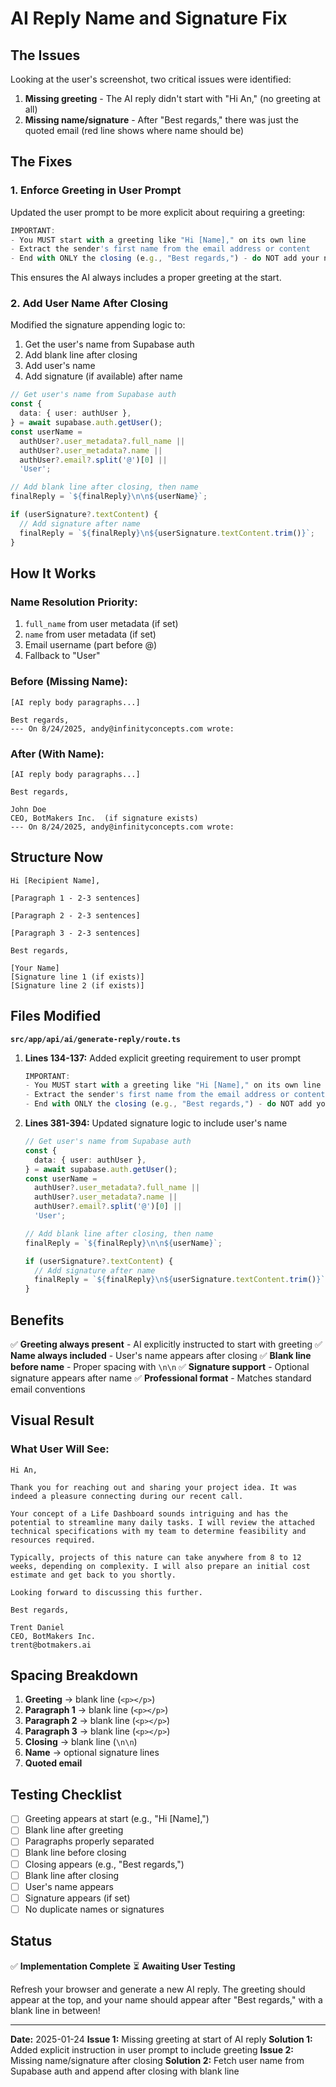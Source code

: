 # AI Reply Name and Signature Fix

## The Issues

Looking at the user's screenshot, two critical issues were identified:

1. **Missing greeting** - The AI reply didn't start with "Hi An," (no greeting at all)
2. **Missing name/signature** - After "Best regards," there was just the quoted email (red line shows where name should be)

## The Fixes

### 1. Enforce Greeting in User Prompt

Updated the user prompt to be more explicit about requiring a greeting:

```typescript
IMPORTANT:
- You MUST start with a greeting like "Hi [Name]," on its own line
- Extract the sender's first name from the email address or content
- End with ONLY the closing (e.g., "Best regards,") - do NOT add your name or signature
```

This ensures the AI always includes a proper greeting at the start.

### 2. Add User Name After Closing

Modified the signature appending logic to:

1. Get the user's name from Supabase auth
2. Add blank line after closing
3. Add user's name
4. Add signature (if available) after name

```typescript
// Get user's name from Supabase auth
const {
  data: { user: authUser },
} = await supabase.auth.getUser();
const userName =
  authUser?.user_metadata?.full_name ||
  authUser?.user_metadata?.name ||
  authUser?.email?.split('@')[0] ||
  'User';

// Add blank line after closing, then name
finalReply = `${finalReply}\n\n${userName}`;

if (userSignature?.textContent) {
  // Add signature after name
  finalReply = `${finalReply}\n${userSignature.textContent.trim()}`;
}
```

## How It Works

### Name Resolution Priority:

1. `full_name` from user metadata (if set)
2. `name` from user metadata (if set)
3. Email username (part before @)
4. Fallback to "User"

### Before (Missing Name):

```
[AI reply body paragraphs...]

Best regards,
--- On 8/24/2025, andy@infinityconcepts.com wrote:
```

### After (With Name):

```
[AI reply body paragraphs...]

Best regards,

John Doe
CEO, BotMakers Inc.  (if signature exists)
--- On 8/24/2025, andy@infinityconcepts.com wrote:
```

## Structure Now

```
Hi [Recipient Name],

[Paragraph 1 - 2-3 sentences]

[Paragraph 2 - 2-3 sentences]

[Paragraph 3 - 2-3 sentences]

Best regards,

[Your Name]
[Signature line 1 (if exists)]
[Signature line 2 (if exists)]
```

## Files Modified

**`src/app/api/ai/generate-reply/route.ts`**

1. **Lines 134-137:** Added explicit greeting requirement to user prompt

   ```typescript
   IMPORTANT:
   - You MUST start with a greeting like "Hi [Name]," on its own line
   - Extract the sender's first name from the email address or content
   - End with ONLY the closing (e.g., "Best regards,") - do NOT add your name or signature
   ```

2. **Lines 381-394:** Updated signature logic to include user's name

   ```typescript
   // Get user's name from Supabase auth
   const {
     data: { user: authUser },
   } = await supabase.auth.getUser();
   const userName =
     authUser?.user_metadata?.full_name ||
     authUser?.user_metadata?.name ||
     authUser?.email?.split('@')[0] ||
     'User';

   // Add blank line after closing, then name
   finalReply = `${finalReply}\n\n${userName}`;

   if (userSignature?.textContent) {
     // Add signature after name
     finalReply = `${finalReply}\n${userSignature.textContent.trim()}`;
   }
   ```

## Benefits

✅ **Greeting always present** - AI explicitly instructed to start with greeting
✅ **Name always included** - User's name appears after closing
✅ **Blank line before name** - Proper spacing with `\n\n`
✅ **Signature support** - Optional signature appears after name
✅ **Professional format** - Matches standard email conventions

## Visual Result

### What User Will See:

```
Hi An,

Thank you for reaching out and sharing your project idea. It was indeed a pleasure connecting during our recent call.

Your concept of a Life Dashboard sounds intriguing and has the potential to streamline many daily tasks. I will review the attached technical specifications with my team to determine feasibility and resources required.

Typically, projects of this nature can take anywhere from 8 to 12 weeks, depending on complexity. I will also prepare an initial cost estimate and get back to you shortly.

Looking forward to discussing this further.

Best regards,

Trent Daniel
CEO, BotMakers Inc.
trent@botmakers.ai
```

## Spacing Breakdown

1. **Greeting** → blank line (`<p></p>`)
2. **Paragraph 1** → blank line (`<p></p>`)
3. **Paragraph 2** → blank line (`<p></p>`)
4. **Paragraph 3** → blank line (`<p></p>`)
5. **Closing** → blank line (`\n\n`)
6. **Name** → optional signature lines
7. **Quoted email**

## Testing Checklist

- [ ] Greeting appears at start (e.g., "Hi [Name],")
- [ ] Blank line after greeting
- [ ] Paragraphs properly separated
- [ ] Blank line before closing
- [ ] Closing appears (e.g., "Best regards,")
- [ ] Blank line after closing
- [ ] User's name appears
- [ ] Signature appears (if set)
- [ ] No duplicate names or signatures

## Status

✅ **Implementation Complete**
⏳ **Awaiting User Testing**

Refresh your browser and generate a new AI reply. The greeting should appear at the top, and your name should appear after "Best regards," with a blank line in between!

---

**Date:** 2025-01-24
**Issue 1:** Missing greeting at start of AI reply
**Solution 1:** Added explicit instruction in user prompt to include greeting
**Issue 2:** Missing name/signature after closing
**Solution 2:** Fetch user name from Supabase auth and append after closing with blank line
